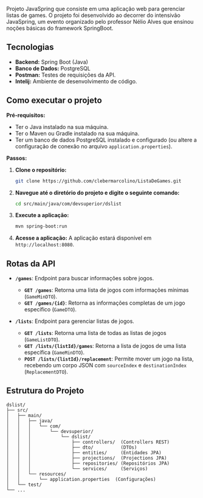 Projeto JavaSpring que consiste em uma aplicação web para gerenciar listas de games. O projeto foi desenvolvido ao decorrer do intensivão JavaSpring, um evento organizado pelo professor Nélio Alves que ensinou noções básicas do framework SpringBoot.

## Tecnologias

* **Backend:** Spring Boot (Java)
* **Banco de Dados:** PostgreSQL
* **Postman:** Testes de requisições da API.
* **Intelij:** Ambiente de desenvolvimento de código.

## Como executar o projeto

**Pré-requisitos:**

* Ter o Java instalado na sua máquina.
* Ter o Maven ou Gradle instalado na sua máquina.
* Ter um banco de dados PostgreSQL instalado e configurado (ou altere a configuração de conexão no arquivo `application.properties`).

**Passos:**

1. **Clone o repositório:**
   ```bash
   git clone https://github.com/clebermarcolino/ListaDeGames.git
   ```

2. **Navegue até o diretório do projeto e digite o seguinte comando:**
   ```bash
   cd src/main/java/com/devsuperior/dslist
   ```

3. **Execute a aplicação:**
   ```bash
   mvn spring-boot:run
   ```

4. **Acesse a aplicação:**  A aplicação estará disponível em `http://localhost:8080`.


## Rotas da API

* **`/games`**:  Endpoint para buscar informações sobre jogos.
    * **`GET /games`**: Retorna uma lista de jogos com informações mínimas (`GameMinDTO`).
    * **`GET /games/{id}`**: Retorna as informações completas de um jogo específico (`GameDTO`).

* **`/lists`**: Endpoint para gerenciar listas de jogos.
    * **`GET /lists`**: Retorna uma lista de todas as listas de jogos (`GameListDTO`).
    * **`GET /lists/{listId}/games`**: Retorna a lista de jogos de uma lista específica (`GameMinDTO`).
    * **`POST /lists/{listId}/replacement`**: Permite mover um jogo na lista, recebendo um corpo JSON com `sourceIndex` e `destinationIndex` (`ReplacementDTO`).

## Estrutura do Projeto
```
dslist/
├── src/
│   ├── main/
│   │   ├── java/
│   │   │   └── com/
│   │   │       └── devsuperior/
│   │   │           └── dslist/
│   │   │               ├── controllers/  (Controllers REST)
│   │   │               ├── dto/          (DTOs)
│   │   │               ├── entities/     (Entidades JPA)
│   │   │               ├── projections/  (Projections JPA)
│   │   │               ├── repositories/ (Repositórios JPA)
│   │   │               └── services/     (Serviços)
│   │   └── resources/
│   │       └── application.properties  (Configurações)
│   └── test/
└── ...
```

